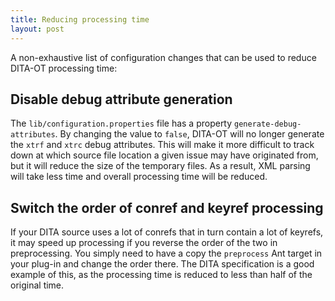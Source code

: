 ```yaml
---
title: Reducing processing time
layout: post
---
```


A non-exhaustive list of configuration changes that can be used to reduce DITA-OT processing time:

## Disable debug attribute generation

The `lib/configuration.properties` file has a property `generate-debug-attributes`. By changing the value to `false`, DITA-OT will no longer generate the `xtrf` and `xtrc` debug attributes. This will make it more difficult to track down at which source file location a given issue may have originated from, but it will reduce the size of the temporary files. As a result, XML parsing will take less time and overall processing time will be reduced.

## Switch the order of conref and keyref processing

If your DITA source uses a lot of conrefs that in turn contain a lot of keyrefs, it may speed up processing if you reverse the order of the two in preprocessing. You simply need to have a copy the `preprocess` Ant target in your plug-in and change the order there. The DITA specification is a good example of this, as the processing time is reduced to less than half of the original time.
